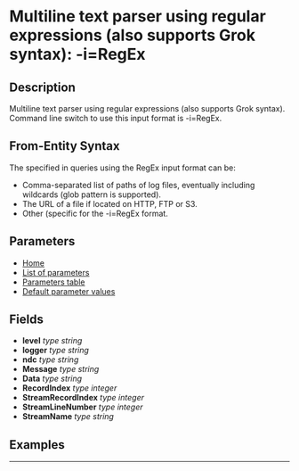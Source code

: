 # Multiline text parser using regular expressions (also supports Grok syntax): -i=RegEx

## Description

Multiline text parser using regular expressions (also supports Grok syntax). Command line switch to use this input format is -i=RegEx.

## From-Entity Syntax

The <from-entity> specified in queries using the RegEx input format can be:
- Comma-separated list of paths of log files, eventually including wildcards (glob pattern is supported).
- The URL of a file if located on HTTP, FTP or S3.
- Other (specific for the -i=RegEx format.

## Parameters

- [Home](../Readme.md)
- [List of parameters](regex_parameters.md)
- [Parameters table](regex_parameters_table.md)
- [Default parameter values](regex_parameters_defaults.md)
## Fields

- **level** *type string*
- **logger** *type string*
- **ndc** *type string*
- **Message** *type string*
- **Data** *type string*
- **RecordIndex** *type integer*
- **StreamRecordIndex** *type integer*
- **StreamLineNumber** *type integer*
- **StreamName** *type string*

## Examples

------------------------------------------------------------

